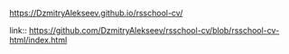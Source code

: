 https://DzmitryAlekseev.github.io/rsschool-cv/

link:: https://github.com/DzmitryAlekseev/rsschool-cv/blob/rsschool-cv-html/index.html